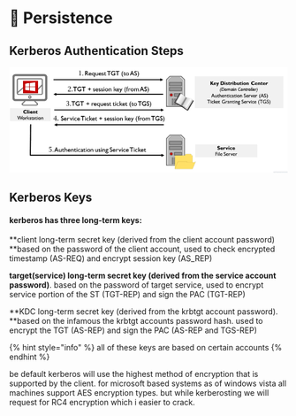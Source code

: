 # 🔧 Persistence

## Kerberos Authentication Steps

![](<../../../.gitbook/assets/image (181).png>)

## Kerberos Keys

#### kerberos has three long-term keys:

**client long-term secret key (derived from the client account password) **based on the password of the client account, used to check encrypted timestamp (AS-REQ) and encrypt session key (AS\_REP)

**target(service) long-term secret key (derived from the service account password)**. based on the password of target service, used to encrypt service portion of the ST (TGT-REP) and sign the PAC (TGT-REP)

**KDC long-term secret key (derived from the krbtgt account password). **based on the infamous the krbtgt accounts password hash. used to encrypt the TGT (AS-REP) and sign the PAC (AS-REP and TGS-REP)

{% hint style="info" %}
all of these keys are based on certain accounts
{% endhint %}

be default kerberos will use the highest method of encryption that is supported by the client. for microsoft based systems as of windows vista all machines support AES encryption types. but while kerberosting we will request for RC4 encryption which i easier to crack.
